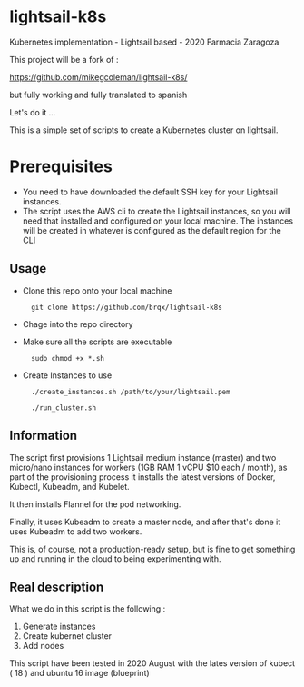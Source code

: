 # lightsail-k8s
Kubernetes implementation - Lightsail based - 2020 Farmacia Zaragoza

This project will be a fork of : 

https://github.com/mikegcoleman/lightsail-k8s/

but fully working and fully translated to spanish

Let's do it ...

This is a simple set of scripts to create a Kubernetes cluster on lightsail. 

# Prerequisites

* You need to have downloaded the default SSH key for your Lightsail instances.
* The script uses the AWS cli to create the Lightsail instances, so you will need that installed and configured on your local machine. The instances will be created in whatever is configured as the default region for the CLI

## Usage

* Clone this repo onto your local machine

        git clone https://github.com/brqx/lightsail-k8s

* Chage into the repo directory

* Make sure all the scripts are executable

        sudo chmod +x *.sh

* Create Instances to use 

        ./create_instances.sh /path/to/your/lightsail.pem
        
        ./run_cluster.sh

## Information

The script first  provisions 1 Lightsail medium instance (master) and two micro/nano instances for workers (1GB RAM 1 vCPU $10 each / month), as part of the provisioning process it installs the latest versions of Docker, Kubectl, Kubeadm, and Kubelet.

It then installs Flannel for the pod networking. 

Finally, it uses Kubeadm to create a master node, and after that's done it uses Kubeadm to add two workers. 

This is, of course, not a production-ready setup, but is fine to get something up and running in the cloud to being experimenting with. 

## Real description 

What we do in this script is the following : 

1. Generate instances
2. Create kubernet cluster
3. Add nodes

This script have been tested in 2020 August with the lates version of kubect ( 18 ) and ubuntu 16 image (blueprint)



